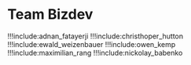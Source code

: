 # Team Bizdev

!!!include:adnan_fatayerji
!!!include:christhoper_hutton
!!!include:ewald_weizenbauer
!!!include:owen_kemp
!!!include:maximilian_rang
!!!include:nickolay_babenko
